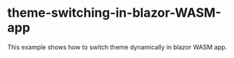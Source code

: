 # theme-switching-in-blazor-WASM-app
This example shows how to switch theme dynamically in blazor WASM app.
